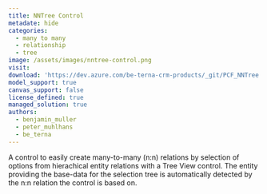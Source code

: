 ```yaml
---
title: NNTree Control
metadate: hide
categories:
  - many to many
  - relationship
  - tree
image: /assets/images/nntree-control.png
visit: 
download: 'https://dev.azure.com/be-terna-crm-products/_git/PCF_NNTree'
model_support: true
canvas_support: false
license_defined: true
managed_solution: true
authors:
  - benjamin_muller
  - peter_muhlhans
  - be_terna
---
```

A control to easily create many-to-many (n:n) relations by selection of options from hierachical entity relations with a Tree View control. The entity providing the base-data for the selection tree is automatically detected by the n:n relation the control is based on.
